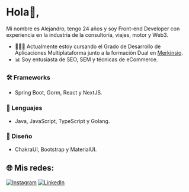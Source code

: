# Hola👋, 
Mi nombre es Alejandro, tengo 24 años y soy Front-end Developer con experiencia en la industria de la consultoría, viajes, motor y Web3. 

- 👨🏻‍💻 Actualmente estoy cursando el Grado de Desarrollo de Aplicaciones Multiplataforma junto a la formación Dual en [Merkinsio](http://merkinsio.com/).
- 📊 Soy entusiasta de SEO, SEM y técnicas de eCommerce.

### 🛠 Frameworks

- Spring Boot, Gorm, React y NextJS.

### 🚀 Lenguajes
- Java, JavaScript, TypeScript y Golang.

### 📀 Diseño
- ChakraUI, Bootstrap y MaterialUI.

## 🌐 Mis redes:
[![Instagram](https://img.shields.io/badge/Instagram-%23E4405F.svg?logo=Instagram&logoColor=white)](https://instagram.com/alejandrofalcar98) [![LinkedIn](https://img.shields.io/badge/LinkedIn-%230077B5.svg?logo=linkedin&logoColor=white)](https://linkedin.com/in/alejandrofal98/)

